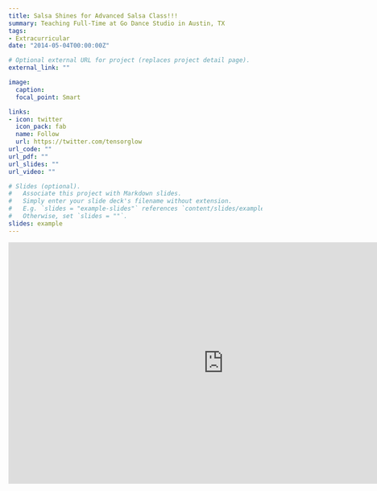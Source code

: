 ```yaml
---
title: Salsa Shines for Advanced Salsa Class!!!
summary: Teaching Full-Time at Go Dance Studio in Austin, TX
tags:
- Extracurricular
date: "2014-05-04T00:00:00Z"

# Optional external URL for project (replaces project detail page).
external_link: ""

image:
  caption: 
  focal_point: Smart

links:
- icon: twitter
  icon_pack: fab
  name: Follow
  url: https://twitter.com/tensorglow
url_code: ""
url_pdf: ""
url_slides: ""
url_video: ""

# Slides (optional).
#   Associate this project with Markdown slides.
#   Simply enter your slide deck's filename without extension.
#   E.g. `slides = "example-slides"` references `content/slides/example-slides.md`.
#   Otherwise, set `slides = ""`.
slides: example
---
```




<!--Embed Youtube Video-->
<iframe width="854" height="480" src="https://www.youtube.com/embed/B2Ke0jT4Xow" frameborder="0" allow="accelerometer; autoplay; encrypted-media; gyroscope; picture-in-picture" allowfullscreen></iframe>